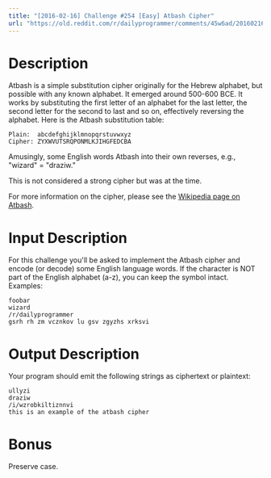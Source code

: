 ```yaml
---
title: "[2016-02-16] Challenge #254 [Easy] Atbash Cipher"
url: "https://old.reddit.com/r/dailyprogrammer/comments/45w6ad/20160216_challenge_254_easy_atbash_cipher/"
---
```


# Description

Atbash is a simple substitution cipher originally for the Hebrew alphabet, but possible with any known alphabet. It emerged around 500-600 BCE. It works by substituting the first letter of an alphabet for the last letter, the second letter for the second to last and so on, effectively reversing the alphabet. Here is the Atbash substitution table:

    Plain:  abcdefghijklmnopqrstuvwxyz
    Cipher: ZYXWVUTSRQPONMLKJIHGFEDCBA

Amusingly, some English words Atbash into their own reverses, e.g., "wizard" = "draziw."

This is not considered a strong cipher but was at the time. 

For more information on the cipher, please see the [Wikipedia page on Atbash](https://en.wikipedia.org/wiki/Atbash). 

# Input Description

For this challenge you'll be asked to implement the Atbash cipher and encode (or decode) some English language words. If the character is NOT part of the English alphabet (a-z), you can keep the symbol intact. Examples:

    foobar
    wizard
    /r/dailyprogrammer
    gsrh rh zm vcznkov lu gsv zgyzhs xrksvi

# Output Description

Your program should emit the following strings as ciphertext or plaintext:

    ullyzi
    draziw
    /i/wzrobkiltiznnvi
    this is an example of the atbash cipher

# Bonus

Preserve case. 